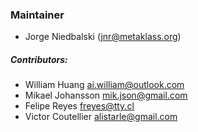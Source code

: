 ### Maintainer

* Jorge Niedbalski (<jnr@metaklass.org>)

##### Contributors:

* William Huang <ai.william@outlook.com>
* Mikael Johansson <mik.json@gmail.com>
* Felipe Reyes <freyes@tty.cl>
* Victor Coutellier <alistarle@gmail.com>


